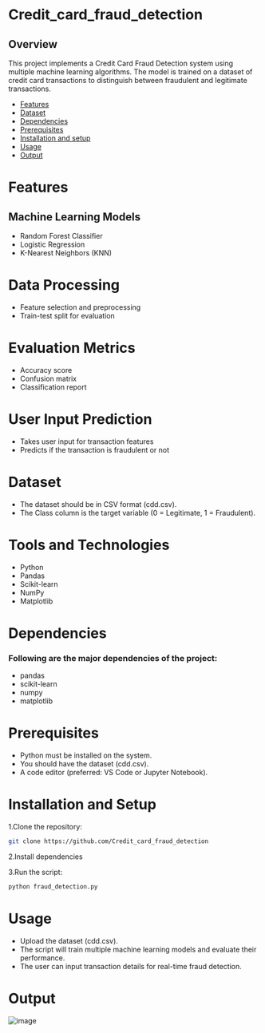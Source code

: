 # Credit_card_fraud_detection

## Overview
This project implements a Credit Card Fraud Detection system using multiple machine learning algorithms. The model is trained on a dataset of credit card transactions to distinguish between fraudulent and legitimate transactions.

- [Features](#features)
- [Dataset](#dataset)
- [Dependencies](#dependencies)
- [Prerequisites](#prerequisites)
- [Installation and setup](#installation-and-setup)
- [Usage](#usage)
- [Output](#output)

# Features
## Machine Learning Models
- Random Forest Classifier
- Logistic Regression
- K-Nearest Neighbors (KNN)

# Data Processing
- Feature selection and preprocessing
- Train-test split for evaluation
  
# Evaluation Metrics

- Accuracy score
- Confusion matrix
- Classification report

# User Input Prediction

- Takes user input for transaction features
- Predicts if the transaction is fraudulent or not
  
# Dataset
- The dataset should be in CSV format (cdd.csv).
- The Class column is the target variable (0 = Legitimate, 1 = Fraudulent).

# Tools and Technologies
- Python
- Pandas
- Scikit-learn
- NumPy
- Matplotlib

# Dependencies

### Following are the major dependencies of the project:
- pandas
- scikit-learn
- numpy
- matplotlib

# Prerequisites
- Python must be installed on the system.
- You should have the dataset (cdd.csv).
- A code editor (preferred: VS Code or Jupyter Notebook).

# Installation and Setup

1.Clone the repository:
```sh
git clone https://github.com/Credit_card_fraud_detection
```
2.Install dependencies

3.Run the script:
```sh
python fraud_detection.py
```
# Usage
- Upload the dataset (cdd.csv).
- The script will train multiple machine learning models and evaluate their performance.
- The user can input transaction details for real-time fraud detection.

# Output
![image](https://github.com/user-attachments/assets/04516370-8066-4b8e-87c5-fe3ddb806475)

